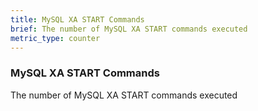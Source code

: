 ```yaml
---
title: MySQL XA START Commands
brief: The number of MySQL XA START commands executed
metric_type: counter
---
```

### MySQL XA START Commands

The number of MySQL XA START commands executed
